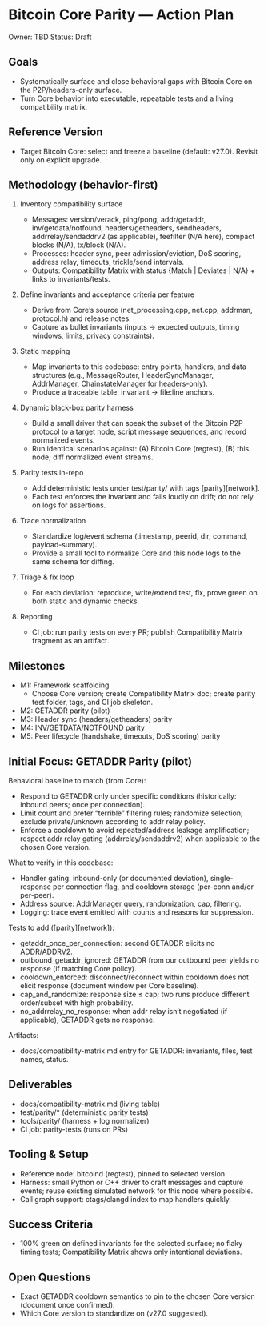 # Bitcoin Core Parity — Action Plan

Owner: TBD
Status: Draft

## Goals
- Systematically surface and close behavioral gaps with Bitcoin Core on the P2P/headers-only surface.
- Turn Core behavior into executable, repeatable tests and a living compatibility matrix.

## Reference Version
- Target Bitcoin Core: select and freeze a baseline (default: v27.0). Revisit only on explicit upgrade.

## Methodology (behavior-first)
1. Inventory compatibility surface
   - Messages: version/verack, ping/pong, addr/getaddr, inv/getdata/notfound, headers/getheaders, sendheaders, addrrelay/sendaddrv2 (as applicable), feefilter (N/A here), compact blocks (N/A), tx/block (N/A).
   - Processes: header sync, peer admission/eviction, DoS scoring, address relay, timeouts, trickle/send intervals.
   - Outputs: Compatibility Matrix with status {Match | Deviates | N/A} + links to invariants/tests.

2. Define invariants and acceptance criteria per feature
   - Derive from Core’s source (net_processing.cpp, net.cpp, addrman, protocol.h) and release notes.
   - Capture as bullet invariants (inputs → expected outputs, timing windows, limits, privacy constraints).

3. Static mapping
   - Map invariants to this codebase: entry points, handlers, and data structures (e.g., MessageRouter, HeaderSyncManager, AddrManager, ChainstateManager for headers-only).
   - Produce a traceable table: invariant → file:line anchors.

4. Dynamic black-box parity harness
   - Build a small driver that can speak the subset of the Bitcoin P2P protocol to a target node, script message sequences, and record normalized events.
   - Run identical scenarios against: (A) Bitcoin Core (regtest), (B) this node; diff normalized event streams.

5. Parity tests in-repo
   - Add deterministic tests under test/parity/ with tags [parity][network].
   - Each test enforces the invariant and fails loudly on drift; do not rely on logs for assertions.

6. Trace normalization
   - Standardize log/event schema (timestamp, peerid, dir, command, payload-summary).
   - Provide a small tool to normalize Core and this node logs to the same schema for diffing.

7. Triage & fix loop
   - For each deviation: reproduce, write/extend test, fix, prove green on both static and dynamic checks.

8. Reporting
   - CI job: run parity tests on every PR; publish Compatibility Matrix fragment as an artifact.

## Milestones
- M1: Framework scaffolding
  - Choose Core version; create Compatibility Matrix doc; create parity test folder, tags, and CI job skeleton.
- M2: GETADDR parity (pilot)
- M3: Header sync (headers/getheaders) parity
- M4: INV/GETDATA/NOTFOUND parity
- M5: Peer lifecycle (handshake, timeouts, DoS scoring) parity

## Initial Focus: GETADDR Parity (pilot)

Behavioral baseline to match (from Core):
- Respond to GETADDR only under specific conditions (historically: inbound peers; once per connection).
- Limit count and prefer “terrible” filtering rules; randomize selection; exclude private/unknown according to addr relay policy.
- Enforce a cooldown to avoid repeated/address leakage amplification; respect addr relay gating (addrrelay/sendaddrv2) when applicable to the chosen Core version.

What to verify in this codebase:
- Handler gating: inbound-only (or documented deviation), single-response per connection flag, and cooldown storage (per-conn and/or per-peer).
- Address source: AddrManager query, randomization, cap, filtering.
- Logging: trace event emitted with counts and reasons for suppression.

Tests to add ([parity][network]):
- getaddr_once_per_connection: second GETADDR elicits no ADDR/ADDRV2.
- outbound_getaddr_ignored: GETADDR from our outbound peer yields no response (if matching Core policy).
- cooldown_enforced: disconnect/reconnect within cooldown does not elicit response (document window per Core baseline).
- cap_and_randomize: response size ≤ cap; two runs produce different order/subset with high probability.
- no_addrrelay_no_response: when addr relay isn’t negotiated (if applicable), GETADDR gets no response.

Artifacts:
- docs/compatibility-matrix.md entry for GETADDR: invariants, files, test names, status.

## Deliverables
- docs/compatibility-matrix.md (living table)
- test/parity/* (deterministic parity tests)
- tools/parity/ (harness + log normalizer)
- CI job: parity-tests (runs on PRs)

## Tooling & Setup
- Reference node: bitcoind (regtest), pinned to selected version.
- Harness: small Python or C++ driver to craft messages and capture events; reuse existing simulated network for this node where possible.
- Call graph support: ctags/clangd index to map handlers quickly.

## Success Criteria
- 100% green on defined invariants for the selected surface; no flaky timing tests; Compatibility Matrix shows only intentional deviations.

## Open Questions
- Exact GETADDR cooldown semantics to pin to the chosen Core version (document once confirmed).
- Which Core version to standardize on (v27.0 suggested).
